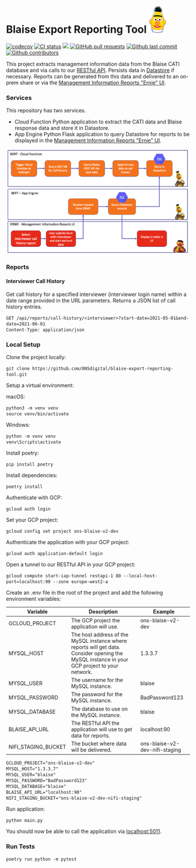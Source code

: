 # Blaise Export Reporting Tool ![Ernie](.github/bert.png)

[![codecov](https://codecov.io/gh/ONSdigital/blaise-export-reporting-tool/branch/main/graph/badge.svg)](https://codecov.io/gh/ONSdigital/blaise-export-reporting-tool)
[![CI status](https://github.com/ONSdigital/blaise-export-reporting-tool/workflows/Test%20coverage%20report/badge.svg)](https://github.com/ONSdigital/blaise-export-reporting-tool/workflows/Test%20coverage%20report/badge.svg)
<img src="https://img.shields.io/github/release/ONSdigital/blaise-export-reporting-tool.svg?style=flat-square">
[![GitHub pull requests](https://img.shields.io/github/issues-pr-raw/ONSdigital/blaise-export-reporting-tool.svg)](https://github.com/ONSdigital/blaise-export-reporting-tool/pulls)
[![Github last commit](https://img.shields.io/github/last-commit/ONSdigital/blaise-export-reporting-tool.svg)](https://github.com/ONSdigital/blaise-export-reporting-tool/commits)
[![Github contributors](https://img.shields.io/github/contributors/ONSdigital/blaise-export-reporting-tool.svg)](https://github.com/ONSdigital/blaise-export-reporting-tool/graphs/contributors)

This project extracts management information data from the Blaise CATI database and via calls to our [RESTful API](https://github.com/ONSdigital/blaise-api-rest). Persists data in [Datastore](https://cloud.google.com/datastore/docs/) if necessary. Reports can be generated from this data and delivered to an on-prem share or via the [Management Information Reports "Ernie" UI](https://github.com/ONSdigital/blaise-management-information-reports).

### Services

This repository has two services.

- Cloud Function Python application to extract the CATI data and Blaise response data and store it in Datastore.
- App Engine Python Flask application to query Datastore for reports to be displayed in the [Management Information Reports "Ernie" UI](https://github.com/ONSdigital/blaise-management-information-reports).

![Flow](.github/bert-ernie-flow.png)

### Reports

#### Interviewer Call History

Get call history for a specified interviewer (interviewer login name) within a date range provided in the URL parameters. Returns a JSON list of call history entries.

```http request
GET /api/reports/call-history/<interviewer>?start-date=2021-05-01&end-date=2021-06-01
Content-Type: application/json
```

### Local Setup

Clone the project locally:

```shell
git clone https://github.com/ONSdigital/blaise-export-reporting-tool.git
```

Setup a virtual environment:

macOS:
```shell
python3 -m venv venv  
source venv/bin/activate
```
Windows:
```shell
python -m venv venv  
venv\Scripts\activate
```

Install poetry:
```shell
pip install poetry
```

Install dependencies:
```shell
poetry install
```

Authenticate with GCP:
```shell
gcloud auth login
```

Set your GCP project:
```shell
gcloud config set project ons-blaise-v2-dev
```

Authenticate the application with your GCP project:
```shell
gcloud auth application-default login
```

Open a tunnel to our RESTful API in your GCP project:
```shell
gcloud compute start-iap-tunnel restapi-1 80 --local-host-port=localhost:90 --zone europe-west2-a
```

Create an .env file in the root of the project and add the following environment variables:

| Variable | Description | Example |
| --- | --- | --- |
| GCLOUD_PROJECT | The GCP project the application will use. | ons-blaise-v2-dev |
| MYSQL_HOST | The host address of the MySQL instance where reports will get data. Consider opening the MySQL instance in your GCP project to your network. | 1.3.3.7 |
| MYSQL_USER | The username for the MySQL instance. | blaise |
| MYSQL_PASSWORD | The password for the MySQL instance. | BadPassword123 |
| MYSQL_DATABASE | The database to use on the MySQL instance. | blaise |
| BLAISE_API_URL | The RESTful API the application will use to get data for reports. | localhost:90 |
| NIFI_STAGING_BUCKET | The bucket where data will be delivered. | ons-blaise-v2-dev-nifi-staging |

```shell
GCLOUD_PROJECT="ons-blaise-v2-dev"
MYSQL_HOST="1.3.3.7"
MYSQL_USER="blaise"
MYSQL_PASSWORD="BadPassword123"
MYSQL_DATABASE="blaise"
BLAISE_API_URL="localhost:90"
NIFI_STAGING_BUCKET="ons-blaise-v2-dev-nifi-staging"
```

Run application:
```shell
python main.py
```

You should now be able to call the application via [localhost:5011](http://localhost:5011). 

### Run Tests

```shell
poetry run python -m pytest
```
